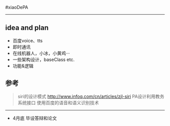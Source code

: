 #xiaoDePA

------
## idea and plan
* 百度voice、tts
* 即时通讯
* 在线机器人，小冰，小黄鸡···
* 一些架构设计，baseClass etc.
* 功能&逻辑

## 参考

> siri的设计模式 http://www.infoq.com/cn/articles/zjl-siri 
> PA设计利用教务系统接口
> 使用百度的语音和语义识别技术



-----
* 4月底 毕设答辩和论文
